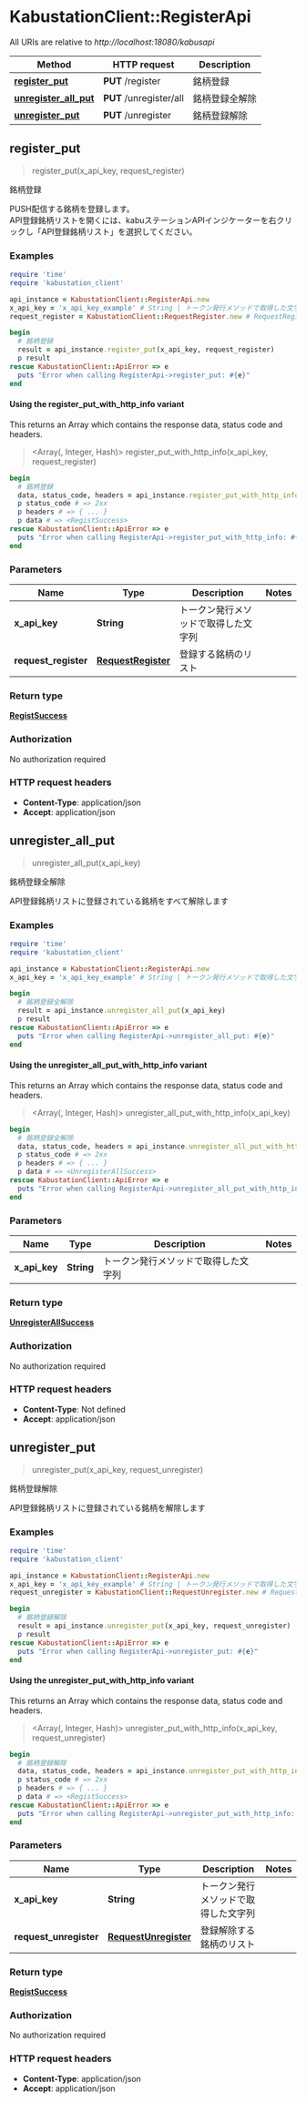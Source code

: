 # KabustationClient::RegisterApi

All URIs are relative to *http://localhost:18080/kabusapi*

| Method | HTTP request | Description |
| ------ | ------------ | ----------- |
| [**register_put**](RegisterApi.md#register_put) | **PUT** /register | 銘柄登録 |
| [**unregister_all_put**](RegisterApi.md#unregister_all_put) | **PUT** /unregister/all | 銘柄登録全解除 |
| [**unregister_put**](RegisterApi.md#unregister_put) | **PUT** /unregister | 銘柄登録解除 |


## register_put

> <RegistSuccess> register_put(x_api_key, request_register)

銘柄登録

PUSH配信する銘柄を登録します。<br> API登録銘柄リストを開くには、kabuステーションAPIインジケーターを右クリックし「API登録銘柄リスト」を選択してください。

### Examples

```ruby
require 'time'
require 'kabustation_client'

api_instance = KabustationClient::RegisterApi.new
x_api_key = 'x_api_key_example' # String | トークン発行メソッドで取得した文字列
request_register = KabustationClient::RequestRegister.new # RequestRegister | 登録する銘柄のリスト

begin
  # 銘柄登録
  result = api_instance.register_put(x_api_key, request_register)
  p result
rescue KabustationClient::ApiError => e
  puts "Error when calling RegisterApi->register_put: #{e}"
end
```

#### Using the register_put_with_http_info variant

This returns an Array which contains the response data, status code and headers.

> <Array(<RegistSuccess>, Integer, Hash)> register_put_with_http_info(x_api_key, request_register)

```ruby
begin
  # 銘柄登録
  data, status_code, headers = api_instance.register_put_with_http_info(x_api_key, request_register)
  p status_code # => 2xx
  p headers # => { ... }
  p data # => <RegistSuccess>
rescue KabustationClient::ApiError => e
  puts "Error when calling RegisterApi->register_put_with_http_info: #{e}"
end
```

### Parameters

| Name | Type | Description | Notes |
| ---- | ---- | ----------- | ----- |
| **x_api_key** | **String** | トークン発行メソッドで取得した文字列 |  |
| **request_register** | [**RequestRegister**](RequestRegister.md) | 登録する銘柄のリスト |  |

### Return type

[**RegistSuccess**](RegistSuccess.md)

### Authorization

No authorization required

### HTTP request headers

- **Content-Type**: application/json
- **Accept**: application/json


## unregister_all_put

> <UnregisterAllSuccess> unregister_all_put(x_api_key)

銘柄登録全解除

API登録銘柄リストに登録されている銘柄をすべて解除します

### Examples

```ruby
require 'time'
require 'kabustation_client'

api_instance = KabustationClient::RegisterApi.new
x_api_key = 'x_api_key_example' # String | トークン発行メソッドで取得した文字列

begin
  # 銘柄登録全解除
  result = api_instance.unregister_all_put(x_api_key)
  p result
rescue KabustationClient::ApiError => e
  puts "Error when calling RegisterApi->unregister_all_put: #{e}"
end
```

#### Using the unregister_all_put_with_http_info variant

This returns an Array which contains the response data, status code and headers.

> <Array(<UnregisterAllSuccess>, Integer, Hash)> unregister_all_put_with_http_info(x_api_key)

```ruby
begin
  # 銘柄登録全解除
  data, status_code, headers = api_instance.unregister_all_put_with_http_info(x_api_key)
  p status_code # => 2xx
  p headers # => { ... }
  p data # => <UnregisterAllSuccess>
rescue KabustationClient::ApiError => e
  puts "Error when calling RegisterApi->unregister_all_put_with_http_info: #{e}"
end
```

### Parameters

| Name | Type | Description | Notes |
| ---- | ---- | ----------- | ----- |
| **x_api_key** | **String** | トークン発行メソッドで取得した文字列 |  |

### Return type

[**UnregisterAllSuccess**](UnregisterAllSuccess.md)

### Authorization

No authorization required

### HTTP request headers

- **Content-Type**: Not defined
- **Accept**: application/json


## unregister_put

> <RegistSuccess> unregister_put(x_api_key, request_unregister)

銘柄登録解除

API登録銘柄リストに登録されている銘柄を解除します

### Examples

```ruby
require 'time'
require 'kabustation_client'

api_instance = KabustationClient::RegisterApi.new
x_api_key = 'x_api_key_example' # String | トークン発行メソッドで取得した文字列
request_unregister = KabustationClient::RequestUnregister.new # RequestUnregister | 登録解除する銘柄のリスト

begin
  # 銘柄登録解除
  result = api_instance.unregister_put(x_api_key, request_unregister)
  p result
rescue KabustationClient::ApiError => e
  puts "Error when calling RegisterApi->unregister_put: #{e}"
end
```

#### Using the unregister_put_with_http_info variant

This returns an Array which contains the response data, status code and headers.

> <Array(<RegistSuccess>, Integer, Hash)> unregister_put_with_http_info(x_api_key, request_unregister)

```ruby
begin
  # 銘柄登録解除
  data, status_code, headers = api_instance.unregister_put_with_http_info(x_api_key, request_unregister)
  p status_code # => 2xx
  p headers # => { ... }
  p data # => <RegistSuccess>
rescue KabustationClient::ApiError => e
  puts "Error when calling RegisterApi->unregister_put_with_http_info: #{e}"
end
```

### Parameters

| Name | Type | Description | Notes |
| ---- | ---- | ----------- | ----- |
| **x_api_key** | **String** | トークン発行メソッドで取得した文字列 |  |
| **request_unregister** | [**RequestUnregister**](RequestUnregister.md) | 登録解除する銘柄のリスト |  |

### Return type

[**RegistSuccess**](RegistSuccess.md)

### Authorization

No authorization required

### HTTP request headers

- **Content-Type**: application/json
- **Accept**: application/json

